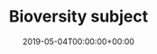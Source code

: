 ---
title: 'Bioversity subject'
field: 'cg.subject.bioversity'
slug: 'cg-subject-bioversity'
description: 'Bioversity subject'
required: False
vocabulary: 'cg-subject-bioversity.txt'
date: '2019-05-04T00:00:00+00:00'
---